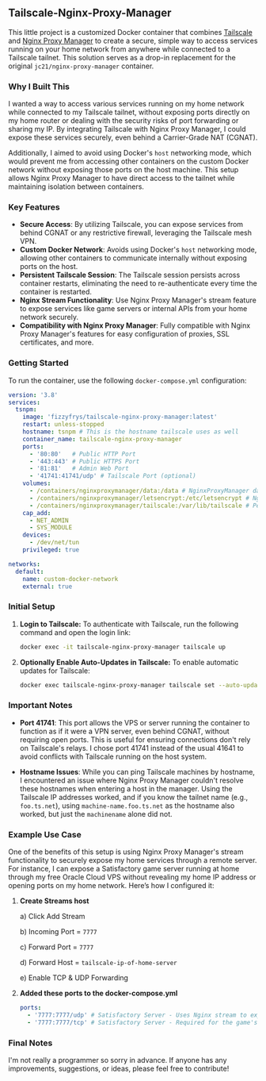 ## Tailscale-Nginx-Proxy-Manager

This little project is a customized Docker container that combines [Tailscale](https://tailscale.com/) and [Nginx Proxy Manager](https://nginxproxymanager.com/) to create a secure, simple way to access services running on your home network from anywhere while connected to a Tailscale tailnet. This solution serves as a drop-in replacement for the original `jc21/nginx-proxy-manager` container.

### Why I Built This

I wanted a way to access various services running on my home network while connected to my Tailscale tailnet, without exposing ports directly on my home router or dealing with the security risks of port forwarding or sharing my IP. By integrating Tailscale with Nginx Proxy Manager, I could expose these services securely, even behind a Carrier-Grade NAT (CGNAT).

Additionally, I aimed to avoid using Docker's `host` networking mode, which would prevent me from accessing other containers on the custom Docker network without exposing those ports on the host machine. This setup allows Nginx Proxy Manager to have direct access to the tailnet while maintaining isolation between containers.

### Key Features

- **Secure Access**: By utilizing Tailscale, you can expose services from behind CGNAT or any restrictive firewall, leveraging the Tailscale mesh VPN.
- **Custom Docker Network**: Avoids using Docker's `host` networking mode, allowing other containers to communicate internally without exposing ports on the host.
- **Persistent Tailscale Session**: The Tailscale session persists across container restarts, eliminating the need to re-authenticate every time the container is restarted.
- **Nginx Stream Functionality**: Use Nginx Proxy Manager's stream feature to expose services like game servers or internal APIs from your home network securely.
- **Compatibility with Nginx Proxy Manager**: Fully compatible with Nginx Proxy Manager's features for easy configuration of proxies, SSL certificates, and more.

### Getting Started

To run the container, use the following `docker-compose.yml` configuration:

```yaml
version: '3.8'
services:
  tsnpm:
    image: 'fizzyfrys/tailscale-nginx-proxy-manager:latest'
    restart: unless-stopped
    hostname: tsnpm # This is the hostname tailscale uses as well
    container_name: tailscale-nginx-proxy-manager
    ports:
      - '80:80'   # Public HTTP Port
      - '443:443' # Public HTTPS Port
      - '81:81'   # Admin Web Port
      - '41741:41741/udp' # Tailscale Port (optional)
    volumes:
      - /containers/nginxproxymanager/data:/data # NginxProxyManager data
      - /containers/nginxproxymanager/letsencrypt:/etc/letsencrypt # NginxProxyManager SSL/TLS certificates
      - /containers/nginxproxymanager/tailscale:/var/lib/tailscale # Persistent storage for Tailscale state
    cap_add:
      - NET_ADMIN
      - SYS_MODULE
    devices:
      - /dev/net/tun
    privileged: true

networks:
  default:
    name: custom-docker-network
    external: true
```

### Initial Setup

1. **Login to Tailscale:**
   To authenticate with Tailscale, run the following command and open the login link:
   ```sh
   docker exec -it tailscale-nginx-proxy-manager tailscale up
   ```

2. **Optionally Enable Auto-Updates in Tailscale:**
   To enable automatic updates for Tailscale:
   ```sh
   docker exec tailscale-nginx-proxy-manager tailscale set --auto-update
   ```

### Important Notes

- **Port 41741**: This port allows the VPS or server running the container to function as if it were a VPN server, even behind CGNAT, without requiring open ports. This is useful for ensuring connections don't rely on Tailscale's relays. I chose port 41741 instead of the usual 41641 to avoid conflicts with Tailscale running on the host system.
  
- **Hostname Issues**: While you can ping Tailscale machines by hostname, I encountered an issue where Nginx Proxy Manager couldn't resolve these hostnames when entering a host in the manager. Using the Tailscale IP addresses worked, and if you know the tailnet name (e.g., `foo.ts.net`), using `machine-name.foo.ts.net` as the hostname also worked, but just the `machinename` alone did not.

### Example Use Case

One of the benefits of this setup is using Nginx Proxy Manager's stream functionality to securely expose my home services through a remote server. For instance, I can expose a Satisfactory game server running at home through my free Oracle Cloud VPS without revealing my home IP address or opening ports on my home network. Here’s how I configured it:

1. **Create Streams host**

   a) Click Add Stream

   b) Incoming Port = `7777`

   c) Forward Port = `7777`

   d) Forward Host = `tailscale-ip-of-home-server`

   e) Enable TCP & UDP Forwarding
   
3. **Added these ports to the docker-compose.yml**
   ```yaml
   ports:
     - '7777:7777/udp' # Satisfactory Server - Uses Nginx stream to expose the server from home
     - '7777:7777/tcp' # Satisfactory Server - Required for the game's status API
   ```


### Final Notes

 I'm not really a programmer so sorry in advance. If anyone has any improvements, suggestions, or ideas, please feel free to contribute!
